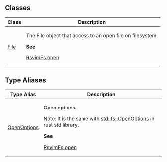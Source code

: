 ## Classes

<table>
<thead>
<tr>
<th>Class</th>
<th>Description</th>
</tr>
</thead>
<tbody>
<tr>
<td>

[File](classes/File.md)

</td>
<td>

The File object that access to an open file on filesystem.

**See**

[RsvimFs.open](../../classes/RsvimFs.md#open)

</td>
</tr>
</tbody>
</table>

## Type Aliases

<table>
<thead>
<tr>
<th>Type Alias</th>
<th>Description</th>
</tr>
</thead>
<tbody>
<tr>
<td>

[OpenOptions](type-aliases/OpenOptions.md)

</td>
<td>

Open options.

Note: It is the same with [std::fs::OpenOptions](https://doc.rust-lang.org/std/fs/struct.OpenOptions.html) in rust std library.

**See**

[RsvimFs.open](../../classes/RsvimFs.md#open)

</td>
</tr>
</tbody>
</table>
